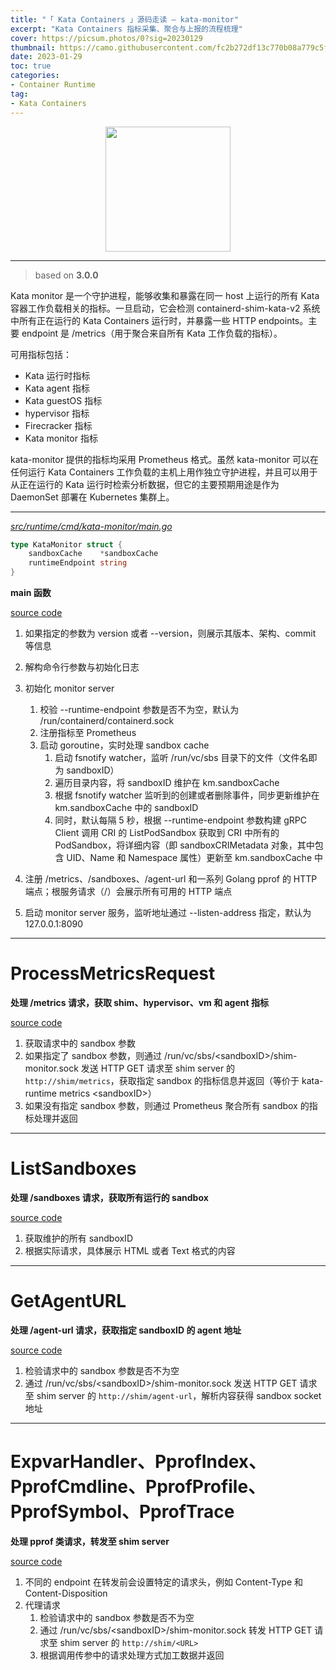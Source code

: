 ```yaml
---
title: "「 Kata Containers 」源码走读 — kata-monitor"
excerpt: "Kata Containers 指标采集、聚合与上报的流程梳理"
cover: https://picsum.photos/0?sig=20230129
thumbnail: https://camo.githubusercontent.com/fc2b272df13c770b08a779c5f96690946039c45998b1bb439eb193b3fcd829ab/68747470733a2f2f7777772e6f70656e737461636b2e6f72672f6173736574732f6b6174612f6b6174612d766572746963616c2d6f6e2d77686974652e706e67
date: 2023-01-29
toc: true
categories:
- Container Runtime
tag:
- Kata Containers
---
```


<div align=center><img width="200" style="border: 0px" src="https://katacontainers.io/static/logo-a1e2d09ad097b3fc8536cb77aa615c42.svg"></div>

------

> based on **3.0.0**

Kata monitor 是一个守护进程，能够收集和暴露在同一 host 上运行的所有 Kata 容器工作负载相关的指标。一旦启动，它会检测 containerd-shim-kata-v2 系统中所有正在运行的 Kata Containers 运行时，并暴露一些 HTTP endpoints。主要 endpoint 是 /metrics（用于聚合来自所有 Kata 工作负载的指标）。

可用指标包括：

- Kata 运行时指标
- Kata agent 指标
- Kata guestOS 指标
- hypervisor 指标
- Firecracker 指标
- Kata monitor 指标

kata-monitor 提供的指标均采用 Prometheus 格式。虽然 kata-monitor 可以在任何运行 Kata Containers 工作负载的主机上用作独立守护进程，并且可以用于从正在运行的 Kata 运行时检索分析数据，但它的主要预期用途是作为 DaemonSet 部署在 Kubernetes 集群上。

****

*<u>src/runtime/cmd/kata-monitor/main.go</u>*

```go
type KataMonitor struct {
	sandboxCache    *sandboxCache
	runtimeEndpoint string
}
```

**main 函数**

[source code](https://github.com/kata-containers/kata-containers/blob/3.0.0/src/runtime/cmd/kata-monitor/main.go#L69)

1. 如果指定的参数为 version 或者 --version，则展示其版本、架构、commit 等信息
2. 解构命令行参数与初始化日志
3. 初始化 monitor server

   1. 校验 --runtime-endpoint 参数是否不为空，默认为 /run/containerd/containerd.sock
   2. 注册指标至 Prometheus
   3. 启动 goroutine，实时处理 sandbox cache
      1. 启动 fsnotify watcher，监听 /run/vc/sbs 目录下的文件（文件名即为 sandboxID）
      2. 遍历目录内容，将 sandboxID 维护在 km.sandboxCache
      3. 根据 fsnotify watcher 监听到的创建或者删除事件，同步更新维护在 km.sandboxCache 中的 sandboxID
      4. 同时，默认每隔 5 秒，根据 --runtime-endpoint 参数构建 gRPC Client 调用 CRI 的 ListPodSandbox 获取到 CRI 中所有的 PodSandbox，将详细内容（即 sandboxCRIMetadata 对象，其中包含 UID、Name 和 Namespace 属性）更新至 km.sandboxCache 中
4. 注册 /metrics、/sandboxes、/agent-url 和一系列 Golang pprof 的 HTTP 端点；根服务请求（/）会展示所有可用的 HTTP 端点
5. 启动 monitor server 服务，监听地址通过 --listen-address 指定，默认为 127.0.0.1:8090

****

# ProcessMetricsRequest

**处理 /metrics 请求，获取 shim、hypervisor、vm 和 agent 指标**

[source code](https://github.com/kata-containers/kata-containers/blob/3.0.0/src/runtime/pkg/kata-monitor/metrics.go#L74)

1. 获取请求中的 sandbox 参数
2. 如果指定了 sandbox 参数，则通过 /run/vc/sbs/\<sandboxID\>/shim-monitor.sock 发送 HTTP GET 请求至 shim server 的 `http://shim/metrics`，获取指定 sandbox 的指标信息并返回（等价于 kata-runtime metrics \<sandboxID\>）
3. 如果没有指定 sandbox 参数，则通过 Prometheus 聚合所有 sandbox 的指标处理并返回

****

# ListSandboxes

**处理 /sandboxes 请求，获取所有运行的 sandbox**

[source code](https://github.com/kata-containers/kata-containers/blob/3.0.0/src/runtime/pkg/kata-monitor/monitor.go#L196)

1. 获取维护的所有 sandboxID
2. 根据实际请求，具体展示 HTML 或者 Text 格式的内容

****

# GetAgentURL

**处理 /agent-url 请求，获取指定 sandboxID 的 agent 地址**

[source code](https://github.com/kata-containers/kata-containers/blob/3.0.0/src/runtime/pkg/kata-monitor/monitor.go#L179)

1. 检验请求中的 sandbox 参数是否不为空
2. 通过 /run/vc/sbs/\<sandboxID\>/shim-monitor.sock 发送 HTTP GET 请求至 shim server 的 `http://shim/agent-url`，解析内容获得 sandbox socket 地址

****

# ExpvarHandler、PprofIndex、PprofCmdline、PprofProfile、PprofSymbol、PprofTrace

**处理 pprof 类请求，转发至 shim server**

[source code](https://github.com/kata-containers/kata-containers/blob/3.0.0/src/runtime/pkg/kata-monitor/pprof.go#L38)

1. 不同的 endpoint 在转发前会设置特定的请求头，例如 Content-Type 和 Content-Disposition
2. 代理请求
   1. 检验请求中的 sandbox 参数是否不为空
   2. 通过 /run/vc/sbs/\<sandboxID\>/shim-monitor.sock 转发 HTTP GET 请求至 shim server 的 `http://shim/<URL>`
   3. 根据调用传参中的请求处理方式加工数据并返回

